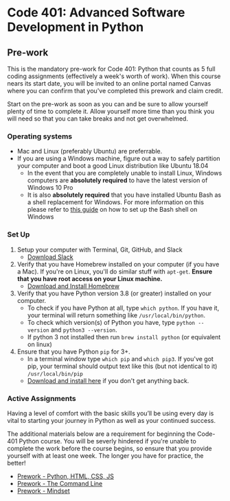 # Code 401: Advanced Software Development in Python

## Pre-work

This is the mandatory pre-work for Code 401: Python that counts as 5 full coding assignments (effectively a week's worth of work).
When this course nears its start date, you will be invited to an online portal named Canvas where you can confirm that you've completed this prework and claim credit.

Start on the pre-work as soon as you can and be sure to allow yourself plenty of time to complete it.
Allow yourself more time than you think you will need so that you can take breaks and not get overwhelmed.

### Operating systems
- Mac and Linux (preferably Ubuntu) are preferrable. 
- If you are using a Windows machine, figure out a way to safely partition your computer and boot a good Linux distribution like Ubuntu 18.04
    - In the event that you are completely unable to install Linux, Windows computers are **absolutely required** to have the latest version of Windows 10 Pro
    - It is also **absolutely required** that you have installed Ubuntu Bash as a shell replacement for Windows. For more information on this please refer to [this guide](https://github.com/michaeltreat/Windows-Subsystem-For-Linux-Setup) on how to set up the Bash shell on Windows

### Set Up
1. Setup your computer with Terminal, Git, GitHub, and Slack
    - [Download Slack](https://slack.com/downloads)
2. Verify that you have Homebrew installed on your computer (if you have a Mac). If you're on Linux, you'll do similar stuff with `apt-get`. **Ensure that you have root access on your Linux machine.**
    - [Download and Install Homebrew](https://brew.sh/)
3. Verify that you have Python version 3.8 (or greater) installed on your computer. 
    - To check if you have Python at all, type `which python`. If you have it, your terminal will return something like `/usr/local/bin/python`.
    - To check which version(s) of Python you have, type `python --version` and `python3 --version`.
    - If python 3 not installed then run `brew install python` (or equivalent on linux)
4. Ensure that you have Python `pip` for 3+. 
    - In a terminal window type `which pip` and `which pip3`. If you've got pip, your terminal should output text like this (but not identical to it) `/usr/local/bin/pip`
    - [Download and install here](https://pip.pypa.io/en/stable/installing/) if you don't get anything back.

### Active Assignments

Having a level of comfort with the basic skills you’ll be using every day is vital to starting your journey in Python as well as your continued success.

The additional materials below are a requirement for beginning the Code-401 Python course. You will be severly hindered if you're unable to complete the work before the course begins, so ensure that you provide yourself with at least one week. The longer you have for practice, the better!

- [Prework - Python, HTML, CSS, JS](./prework-python-html.md)
- [Prework - The Command Line](./prework-terminal.md)
- [Prework - Mindset](./prework-mindset.md)
